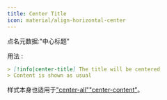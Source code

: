 ```yaml
---
title: Center Title
icon: material/align-horizontal-center
---
```


点名元数据:"中心标题"

用法 :
```md
> [!info|center-title] The title will be centered
> Content is shown as usual
```

样式本身也适用于["center-all"](。/combined-styling/page-13.md)["center-content"](。/content-styling/page-3.md)。